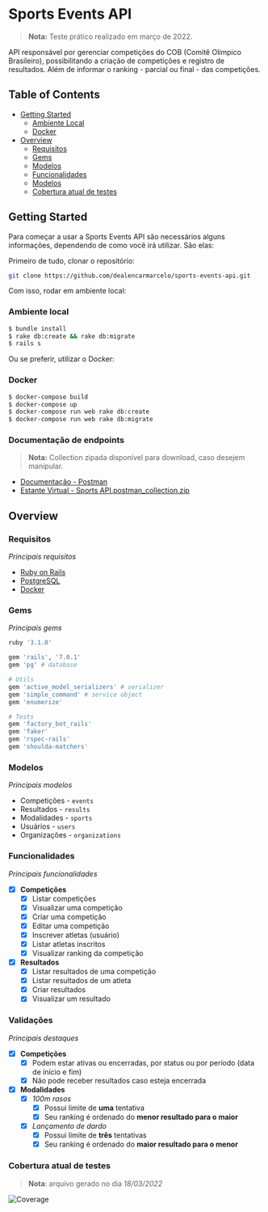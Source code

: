 # Sports Events API
> **Nota:** Teste prático realizado em março de 2022.

API responsável por gerenciar competições do COB (Comitê Olímpico Brasileiro), possibilitando a criação de competições e registro de resultados. Além de informar o ranking - parcial ou final - das competições.

## Table of Contents
- [Getting Started](#getting-started)
    - [Ambiente Local](#ambiente-local)
    - [Docker](#docker)
- [Overview](#overview)
  - [Requisitos](#requisitos)
  - [Gems](#gems)
  - [Modelos](#modelos)
  - [Funcionalidades](#funcionalidades)
  - [Modelos](#modelos)
  - [Cobertura atual de testes](#cobertura-atual-de-testes)


## Getting Started
Para começar a usar a Sports Events API são necessários alguns informações, dependendo de como você irá utilizar. São elas:

Primeiro de tudo, clonar o repositório:
```sh
git clone https://github.com/dealencarmarcelo/sports-events-api.git
```
Com isso, rodar em ambiente local:
### Ambiente local
```sh
$ bundle install
$ rake db:create && rake db:migrate
$ rails s
```

Ou se preferir, utilizar o Docker:
### Docker
```sh
$ docker-compose build
$ docker-compose up
$ docker-compose run web rake db:create
$ docker-compose run web rake db:migrate
```
### Documentação de endpoints
> **Nota:** Collection zipada disponível para download, caso desejem manipular.

- [Documentação - Postman](https://documenter.getpostman.com/view/5947814/UVsPN4V7)
- [Estante Virtual - Sports API.postman_collection.zip](https://github.com/dealencarmarcelo/sports-events-api/files/8299944/Estante.Virtual.-.Sports.API.postman_collection.zip)

## Overview

### Requisitos
*Principais requisitos*
* [Ruby on Rails](https://rubyonrails.org/)
* [PostgreSQL](https://www.postgresql.org/)
* [Docker](https://docker.wpengine.com/)

### Gems
*Principais gems*
``` ruby
ruby '3.1.0'

gem 'rails', '7.0.1'
gem 'pg' # database

# Utils
gem 'active_model_serializers' # serializer
gem 'simple_command' # service object
gem 'enumerize'

# Tests
gem 'factory_bot_rails'
gem 'faker'
gem 'rspec-rails'
gem 'shoulda-matchers'
```
### Modelos
*Principais modelos*
* Competições - `events`
* Resultados - `results`
* Modalidades - `sports`
* Usuários - `users`
* Organizações - `organizations`

### Funcionalidades
*Principais funcionalidades*
- [x] **Competições**
  - [x] Listar competições
  - [x] Visualizar uma competição
  - [x] Criar uma competição
  - [x] Editar uma competição
  - [x] Inscrever atletas (usuário)
  - [x] Listar atletas inscritos
  - [x] Visualizar ranking da competição
- [x] **Resultados**
  - [x] Listar resultados de uma competição
  - [x] Listar resultados de um atleta
  - [x] Criar resultados
  - [x] Visualizar um resultado

### Validações
*Principais destaques*
- [x] **Competições**
  - [x] Podem estar ativas ou encerradas, por status ou por período (data de início e fim)
  - [x] Não pode receber resultados caso esteja encerrada
- [x] **Modalidades**
  - [x] *100m rasos*
    - [x] Possui limite de **uma** tentativa
    - [x] Seu ranking é ordenado do **menor resultado para o maior**
  - [x] *Lançamento de dardo*
    - [x] Possui limite de **três** tentativas
    - [x] Seu ranking é ordenado do **maior resultado para o menor**

### Cobertura atual de testes
> **Nota**: arquivo gerado no dia *18/03/2022*

![Coverage](https://user-images.githubusercontent.com/24737532/158939100-85d773a4-8d83-4c5b-8c32-775c695536ae.png)


